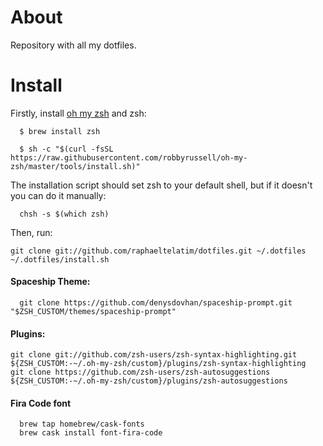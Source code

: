 # About

Repository with all my dotfiles.

# Install

Firstly, install [oh my zsh](https://github.com/robbyrussell/oh-my-zsh) and zsh:

```
  $ brew install zsh
```

```
  $ sh -c "$(curl -fsSL https://raw.githubusercontent.com/robbyrussell/oh-my-zsh/master/tools/install.sh)"
```

The installation script should set zsh to your default shell, but if it doesn't you can do it manually:

```
  chsh -s $(which zsh)
```

Then, run:

    git clone git://github.com/raphaeltelatim/dotfiles.git ~/.dotfiles
    ~/.dotfiles/install.sh

#### Spaceship Theme:

```
  git clone https://github.com/denysdovhan/spaceship-prompt.git "$ZSH_CUSTOM/themes/spaceship-prompt"
```

#### Plugins:

    git clone git://github.com/zsh-users/zsh-syntax-highlighting.git ${ZSH_CUSTOM:-~/.oh-my-zsh/custom}/plugins/zsh-syntax-highlighting
    git clone https://github.com/zsh-users/zsh-autosuggestions       ${ZSH_CUSTOM:-~/.oh-my-zsh/custom}/plugins/zsh-autosuggestions


#### Fira Code font

```
  brew tap homebrew/cask-fonts
  brew cask install font-fira-code
```

